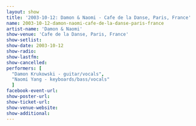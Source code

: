 ```yaml
---
layout: show
title: '2003-10-12: Damon & Naomi - Cafe de la Danse, Paris, France'
name: 2003-10-12-damon-naomi-cafe-de-la-danse-paris-france
artist-name: 'Damon & Naomi'
show-venue: 'Cafe de la Danse, Paris, France'
show-setlist: 
show-date: 2003-10-12
show-radio: 
show-lastfm: 
show-cancelled: 
performers: [
  "Damon Krukowski - guitar/vocals",
  "Naomi Yang - keyboards/bass/vocals"
  ]
facebook-event-url: 
show-poster-url: 
show-ticket-url: 
show-venue-website: 
show-additional: 
---
```


